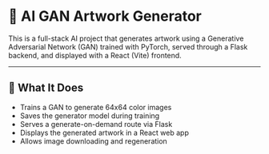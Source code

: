 # 🎨 AI GAN Artwork Generator

This is a full-stack AI project that generates artwork using a Generative Adversarial Network (GAN) trained with PyTorch, served through a Flask backend, and displayed with a React (Vite) frontend.

---

## 🧠 What It Does

- Trains a GAN to generate 64x64 color images
- Saves the generator model during training
- Serves a generate-on-demand route via Flask
- Displays the generated artwork in a React web app
- Allows image downloading and regeneration



